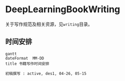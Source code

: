 # DeepLearningBookWriting

关于写作规范及相关资源，见`writing`目录。

## 时间安排

```mermaid
gantt
dateFormat  MM-DD
title 书籍写作时间安排

初稿撰写 : active, des1, 04-26, 05-15
```
